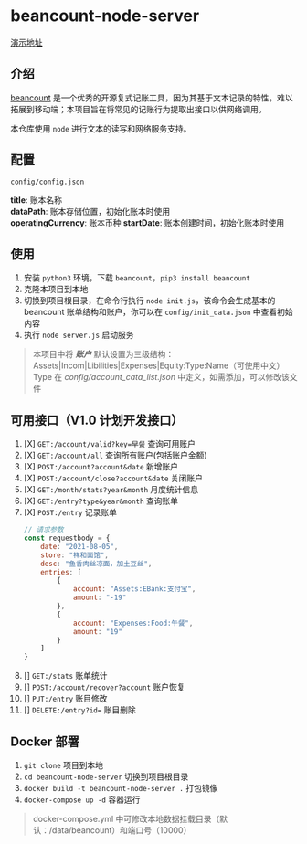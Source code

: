 # beancount-node-server

[演示地址](http://81.69.252.147:10000/)

## 介绍

[beancount](https://github.com/beancount/) 是一个优秀的开源复式记账工具，因为其基于文本记录的特性，难以拓展到移动端；本项目旨在将常见的记账行为提取出接口以供网络调用。

本仓库使用 `node` 进行文本的读写和网络服务支持。

## 配置

`config/config.json`  

**title**: 账本名称  
**dataPath**: 账本存储位置，初始化账本时使用  
**operatingCurrency**: 账本币种
**startDate**: 账本创建时间，初始化账本时使用

## 使用

1. 安装 `python3` 环境，下载 `beancount`，`pip3 install beancount`
2. 克隆本项目到本地
2. 切换到项目根目录，在命令行执行 `node init.js`，该命令会生成基本的 beancount 账单结构和账户，你可以在 `config/init_data.json` 中查看初始内容
3. 执行 `node server.js` 启动服务

> 本项目中将 ***账户*** 默认设置为三级结构：Assets|Incom|Libilities|Expenses|Equity:Type:Name（可使用中文）  
> Type 在 *config/account_cata_list.json* 中定义，如需添加，可以修改该文件

## 可用接口（V1.0 计划开发接口）

1. [X] `GET:/account/valid?key=早餐` 查询可用账户
2. [X] `GET:/account/all` 查询所有账户(包括账户金额)
3. [X] `POST:/account?account&date` 新增账户
4. [X] `POST:/account/close?account&date` 关闭账户
5. [X] `GET:/month/stats?year&month` 月度统计信息
6. [X] `GET:/entry?type&year&month` 查询账单
7. [X] `POST:/entry` 记录账单
    ```js
    // 请求参数
    const requestbody = {
        date: "2021-08-05",
        store: "祥和面馆",
        desc: "鱼香肉丝凉面，加土豆丝",
        entries: [
            {
                account: "Assets:EBank:支付宝",
                amount: "-19"
            },
            {
                account: "Expenses:Food:午餐",
                amount: "19"
            }
        ]
    }
    ```
8. [] `GET:/stats` 账单统计
9. [] `POST:/account/recover?account` 账户恢复
10. [] `PUT:/entry` 账目修改
11. [] `DELETE:/entry?id=` 账目删除

## Docker 部署

1. `git clone` 项目到本地
2. `cd beancount-node-server` 切换到项目根目录
3. `docker build -t beancount-node-server .` 打包镜像
4. `docker-compose up -d` 容器运行

> docker-compose.yml 中可修改本地数据挂载目录（默认：/data/beancount）和端口号（10000）